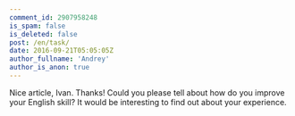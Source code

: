 ```yaml
---
comment_id: 2907958248
is_spam: false
is_deleted: false
post: /en/task/
date: 2016-09-21T05:05:05Z
author_fullname: 'Andrey'
author_is_anon: true
---
```


<p>Nice article, Ivan. Thanks! Could you please tell about how do you improve your English skill? It would be interesting to find out about your experience.</p>
